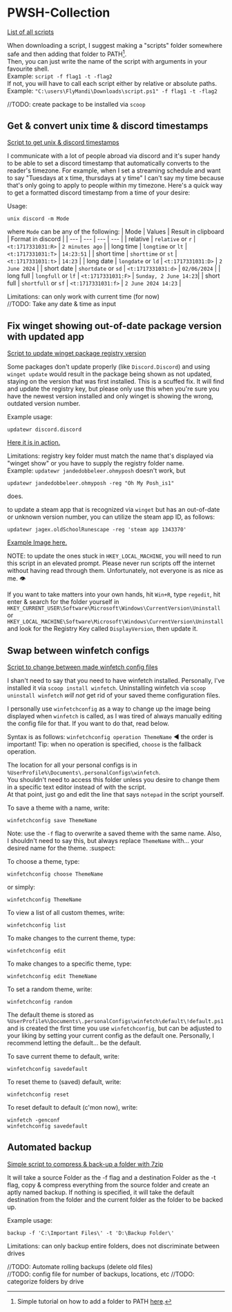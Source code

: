 # PWSH-Collection
[List of all scripts](scripts/)

When downloading a script, I suggest making a "scripts" folder somewhere safe and then adding that folder to PATH[^1].\
Then, you can just write the name of the script with arguments in your favourite shell.\
Example: `script -f flag1 -t -flag2`\
If not, you will have to call each script either by relative or absolute paths.\
Example: `"C:\users\FlyMandi\Downloads\script.ps1" -f flag1 -t -flag2`

//TODO: create package to be installed via `scoop`

## Get & convert unix time & discord timestamps
[Script to get unix & discord timestamps](scripts/unix.ps1)

I communicate with a lot of people abroad via discord and it's super handy to be able to set a discord timestamp that automatically converts to the reader's timezone. For example, when I set a streaming schedule and want to say "Tuesdays at x time, thursdays at y time" I can't say my time because that's only going to apply to people within my timezone. Here's a quick way to get a formatted discord timestamp from a time of your desire:

Usage:
```shell
unix discord -m Mode
```
where `Mode` can be any of the following:
| Mode              | Values                | Result in clipboard   | Format in discord     |
| ---               | ---                   | ---                   | ---                   |
| relative          | `relative` or `r`     | `<t:1717331031:R>`    | `2 minutes ago`       |
| long time         | `longtime` or `lt`    | `<t:1717331031:T>`    | `14:23:51`            |
| short time        | `shorttime` or `st`   | `<t:1717331031:t>`    | `14:23`               |
| long date         | `longdate` or `ld`    | `<t:1717331031:D>`    | `2 June 2024`         |
| short date        | `shortdate` or `sd`   | `<t:1717331031:d>`    | `02/06/2024`          |
| long full         | `longfull` or `lf`    | `<t:1717331031:F>`    | `Sunday, 2 June 14:23`|
| short full        | `shortfull` or `sf`   | `<t:1717331031:f>`    | `2 June 2024 14:23`   |

Limitations: can only work with current time (for now)\
//TODO: Take any date & time as input

## Fix winget showing out-of-date package version with updated app
[Script to update winget package registry version](scripts/updateWR.ps1)

Some packages don't update properly (like `Discord.Discord`) and using `winget update` would result in the package being shown as not updated, staying on the version that was first installed. This is a scuffed fix. It will find and update the registry key, but please only use this when you're sure you have the newest version installed and only winget is showing the wrong, outdated version number. 

Example usage:
```shell
updatewr discord.discord
```
[Here it is in action.](images/xample_discord.png)

Limitations: registry key folder must match the name that's displayed via "winget show" or you have to supply the registry folder name.\
Example:
```updatewr jandedobbeleer.ohmyposh```
doesn't work, but
```shell
updatewr jandedobbeleer.ohmyposh -reg "Oh My Posh_is1"
```
does.

to update a steam app that is recognized via `winget` but has an out-of-date or unknown version number, you can utilize the steam app ID, as follows:
```shell
updatewr jagex.oldSchoolRunescape -reg 'steam app 1343370'
```
[Example Image here.](images/xample_elevated.png)

NOTE: to update the ones stuck in `HKEY_LOCAL_MACHINE`, you will need to run this script in an elevated prompt. Please never run scripts off the internet without having read through them. Unfortunately, not everyone is as nice as me. :eye:

If you want to take matters into your own hands, hit `Win+R`, type `regedit`, hit enter & search for the folder yourself in\
```HKEY_CURRENT_USER\Software\Microsoft\Windows\CurrentVersion\Uninstall```\
or\
```HKEY_LOCAL_MACHINE\Software\Microsoft\Windows\CurrentVersion\Uninstall```\
and look for the Registry Key called `DisplayVersion`, then update it.

## Swap between winfetch configs

[Script to change between made winfetch config files](scripts/winfetchconfig.ps1)

I shan't need to say that you need to have winfetch installed. Personally, I've installed it via `scoop install winfetch`. Uninstalling winfetch via `scoop uninstall winfetch` _will not_ get rid of your saved theme configuration files.

I personally use `winfetchconfig` as a way to change up the image being displayed when `winfetch` is called, as I was tired of always manually editing the config file for that. If you want to do that, read below.

Syntax is as follows: ```winfetchconfig operation ThemeName``` ◀️ the order is important! Tip: when no operation is specified, `choose` is the fallback operation.

The location for all your personal configs is in `%UserProfile%\Documents\.personalConfigs\winfetch`.\
You shouldn't need to access this folder unless you desire to change them in a specific text editor instead of with the script.\
At that point, just go and edit the line that says `notepad` in the script yourself.

To save a theme with a name, write:
```shell
winfetchconfig save ThemeName
```
Note: use the `-f` flag to overwrite a saved theme with the same name. Also, I shouldn't need to say this, but always replace `ThemeName` with... your desired name for the theme. :suspect:

To choose a theme, type:
```shell
winfetchconfig choose ThemeName
```
or simply:
```shell
winfetchconfig ThemeName
```

To view a list of all custom themes, write:
```shell
winfetchconfig list
```

To make changes to the current theme, type:
```shell
winfetchconfig edit
```

To make changes to a specific theme, type:
```shell
winfetchconfig edit ThemeName
```

To set a random theme, write:
```shell
winfetchconfig random
```

The default theme is stored as `%UserProfile%\Documents\.personalConfigs\winfetch\default\!default.ps1` and is created the first time you use `winfetchconfig`, but can be adjusted to your liking by setting your current config as the default one. Personally, I recommend letting the default... be the default.

To save current theme to default, write:
```shell
winfetchconfig savedefault
```

To reset theme to (saved) default, write:
```shell
winfetchconfig reset
```

To reset default to default (c'mon now), write:
```shell
winfetch -genconf
winfetchconfig savedefault
```

## Automated backup
[Simple script to compress & back-up a folder with 7zip](scripts/backup.ps1)

It will take a source Folder as the -f flag and a destination Folder as the -t flag, copy & compress everything from the source folder and create an aptly named backup. If nothing is specified, it will take the default destination from the folder and the current folder as the folder to be backed up.

Example usage:
```shell
backup -f 'C:\Important Files\' -t 'D:\Backup Folder\'
```
Limitations: can only backup entire folders, does not discriminate between drives

//TODO: Automate rolling backups (delete old files)\
//TODO: config file for number of backups, locations, etc
//TODO: categorize folders by drive

[^1]: Simple tutorial on how to add a folder to PATH [here](https://stackoverflow.com/questions/44272416/how-to-add-a-folder-to-path-environment-variable-in-windows-10-with-screensho).
